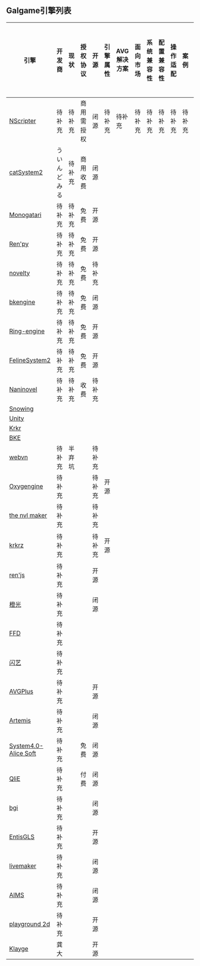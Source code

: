 ## Galgame引擎列表

|__引擎__|__开发商__|__现状__|__授权协议__|__开源__|__引擎属性__|__AVG解决方案__|__面向市场__|__系统兼容性__|__配置兼容性__|__操作适配__|__案例__|__编程语言__|__面向市场__|__渲染能力__|__学习难度__|__开发周期与工作量__|__官网__|__备注__|
|------|-------|------|--------|------|--------|-----------|--------|---------|---------|--------|------|--------|--------|--------|--------|------------|------|------|
|[NScripter](/工具/引擎/NScripter.md)| 待补充 | 待补充 | 商用需授权 | 闭源 | 待补充 | 待补充 | 待补充 | 待补充 | 待补充 | 待补充 | 待补充 | 待补充 | 待补充 | 待补充 | 待补充 | 待补充 | https://www.nscripter.com|
|[catSystem2](/工具/引擎/catSystem2.md)|ういんどみる|待补充|商用收费|闭源|||||||||||||http://cs2.suki.jp/|
|[Monogatari](/工具/引擎/Monogatari.md)|待补充|待补充|免费|开源|||||||||||||https://monogatari.io/|
|[Ren'py](/工具/引擎/ren'py.md)|待补充|待补充|免费|开源|||||||||||||https://www.renpy.org/|
|[novelty](/工具/引擎/novelty.md)|待补充|待补充|免费|待补充|||||||||||||http://www.visualnovelty.com/index.html|
|[bkengine](/工具/引擎/bkengine.md)|待补充|待补充|免费|闭源|||||||||||||https://bakery.moe|
|[Ring-engine](/工具/引擎/Ring-engine.md)|待补充|待补充|免费|开源|||||||||||||https://github.com/YYF233333/Ring-engine|
|[FelineSystem2](/工具/引擎/FelineSystem2.md)|待补充|待补充|免费|开源|||||||||||||https://github.com/kokseen1/FelineSystem2|
|[Naninovel](/工具/引擎/Naninovel.md)|待补充|待补充|收费|待补充|||||||||||||https://assetstore.unity.com/packages/tools/game-toolkits/naninovel-visual-novel-engine-135453|
|[Snowing](/工具/引擎/Snowing.md)|
|[Unity](/工具/引擎/Unity.md)|
|[Krkr](/工具/引擎/Krkr.md)|
|[BKE](/工具/引擎/BKE.md)|
|[webvn](/工具/引擎/webvn.md)|待补充|半弃坑||待补充|||||||||||||https://github.com/liriliri/webvn|
|[Oxygengine](/工具/引擎/Oxygengine.md)|待补充|||待补充|开源||||||||||||https://psichix.github.io/Oxygengine|
|[the&nbsp;nvl&nbsp;maker](/工具/引擎/nvl%20maker.md)|待补充|||待补充|||||||||||||http://www.nvlmaker.net/|
|[krkrz](/工具/引擎/krkrz.md)|待补充|||待补充|开源||||||||||||<ul><li>https://krkrz.github.io/</li><li>[原作者官网](http://kikyou.info/tvp/)</li></ul>|
|[ren'js](/工具/引擎/ren'js.md)|待补充|||开源|||||||||||||http://renjs.net/|
|[橙光](/工具/引擎/橙光.md)|待补充|||闭源|||||||||||||https://www.66rpg.com/|
|[FFD](/工具/引擎/FFD.md)|待补充||||||||||||||||http://www.littlewitch.jp/products/lw02quartett/system.html|
|[闪艺](/工具/引擎/闪艺.md)|待补充||||||||||||||||https://www.3000.com/|
|[AVGPlus](/工具/引擎/AVGPlus.md)|待补充|||开源|||||||||||||https://avg-engine.com/|
|[Artemis](/工具/引擎/Artemis.md)|待补充|||闭源|||||||||||||http://www.ies-net.com/?page_id=2|
|[System4.0-Alice&nbsp;Soft](/工具/引擎/System4.0-Alice%20Soft)|待补充||免费|闭源||||||||||||||
|[QliE](/工具/引擎/QliE.md)|待补充||付费|闭源|||||||||||||https://www.qlie.net/|
|[bgi](/工具/引擎/bgi.md)|待补充|||闭源|||||||||||||https://www.qlie.net/|
|[EntisGLS](/工具/引擎/EntisGLS.md)|待补充|||开源|||||||||||||http://www.entis.jp/gls/|
|[livemaker](/工具/引擎/livemaker.md)|待补充|||闭源|||||||||||||http://www.livemaker.net/|
|[AIMS](/工具/引擎/AIMS.md)|待补充|||闭源|||||||||||||http://aims.dna-softwares.com/|
|[playground&nbsp;2d](/工具/引擎/playground%202d.md)|待补充|||开源|||||||||||||https://github.com/KLab/PlaygroundOSS|
|[Klayge](/工具/引擎/Klayge.md)|龚大|||开源|||||||||||||http://www.klayge.org/|

